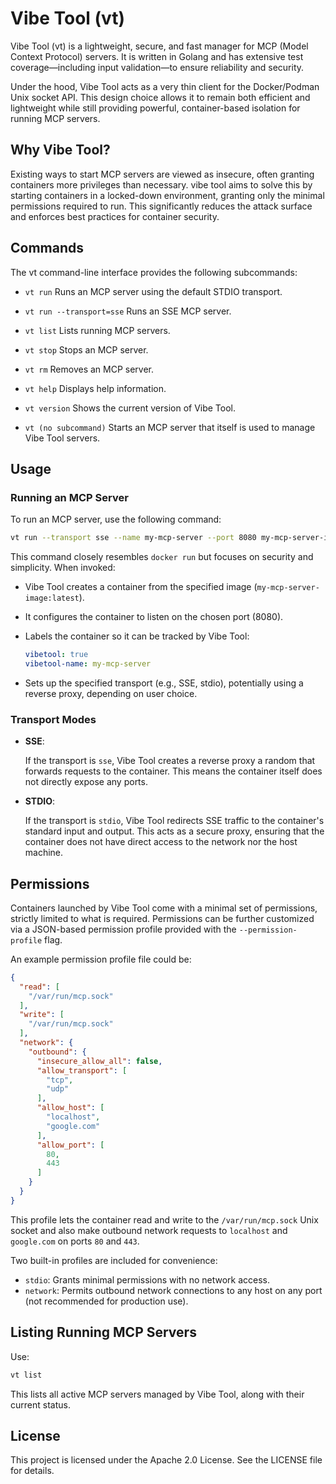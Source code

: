 # Vibe Tool (vt)

Vibe Tool (vt) is a lightweight, secure, and fast manager for MCP (Model Context Protocol) servers. It is written in Golang and has extensive test coverage—including input validation—to ensure reliability and security.

Under the hood, Vibe Tool acts as a very thin client for the Docker/Podman Unix socket API. This design choice allows it to remain both efficient and lightweight while still providing powerful, container-based isolation for running MCP servers.

## Why Vibe Tool?

Existing ways to start MCP servers are viewed as insecure, often granting containers more privileges than necessary. vibe tool aims to solve this by starting containers in a locked-down environment, granting only the minimal permissions required to run. This significantly reduces the attack surface and enforces best practices for container security.

## Commands

The vt command-line interface provides the following subcommands:

* `vt run` Runs an MCP server using the default STDIO transport.

* `vt run --transport=sse` Runs an SSE MCP server.

* `vt list` Lists running MCP servers.

* `vt stop` Stops an MCP server.

* `vt rm` Removes an MCP server.

* `vt help` Displays help information.

* `vt version` Shows the current version of Vibe Tool.

* `vt (no subcommand)` Starts an MCP server that itself is used to manage Vibe Tool servers.

## Usage

### Running an MCP Server

To run an MCP server, use the following command:

```bash
vt run --transport sse --name my-mcp-server --port 8080 my-mcp-server-image:latest -- my-mcp-server-args
```

This command closely resembles `docker run` but focuses on security and simplicity. When invoked:

* Vibe Tool creates a container from the specified image (`my-mcp-server-image:latest`).

* It configures the container to listen on the chosen port (8080).

* Labels the container so it can be tracked by Vibe Tool:

    ```yaml
    vibetool: true
    vibetool-name: my-mcp-server
    ```

* Sets up the specified transport (e.g., SSE, stdio), potentially using a reverse proxy, depending on user choice.

### Transport Modes

* **SSE**:

    If the transport is `sse`, Vibe Tool creates a reverse proxy a random that forwards requests to the container. This means the container itself does not directly expose any ports.

* **STDIO**:

    If the transport is `stdio`, Vibe Tool redirects SSE traffic to the container's standard input and output.
    This acts as a secure proxy, ensuring that the container does not have direct access to the network nor
    the host machine.

## Permissions

Containers launched by Vibe Tool come with a minimal set of permissions, strictly limited to what is required. Permissions can be further customized via a JSON-based permission profile provided with the `--permission-profile` flag.

An example permission profile file could be:

```json
{
  "read": [
    "/var/run/mcp.sock"
  ],
  "write": [
    "/var/run/mcp.sock"
  ],
  "network": {
    "outbound": {
      "insecure_allow_all": false,
      "allow_transport": [
        "tcp",
        "udp"
      ],
      "allow_host": [
        "localhost",
        "google.com"
      ],
      "allow_port": [
        80,
        443
      ]
    }
  }
}
```

This profile lets the container read and write to the `/var/run/mcp.sock` Unix socket and also make outbound network requests to `localhost` and `google.com` on ports `80` and `443`.

Two built-in profiles are included for convenience:

* `stdio`: Grants minimal permissions with no network access.
* `network`: Permits outbound network connections to any host on any port (not recommended for production use).

## Listing Running MCP Servers

Use:

```bash
vt list
```

This lists all active MCP servers managed by Vibe Tool, along with their current status.

## License

This project is licensed under the Apache 2.0 License. See the LICENSE file for details.
